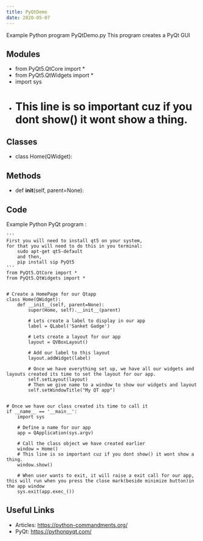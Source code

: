 ```yaml
---
title: PyQtDemo
date: 2020-05-07
---
```

Example Python program PyQtDemo.py
This program creates a PyQt GUI

## Modules

* from PyQt5.QtCore import *
* from PyQt5.QtWidgets import *
* import sys
* # This line is so important cuz if you dont show() it wont show a thing.

## Classes

* class Home(QWidget):

## Methods

* def __init__(self, parent=None):

## Code

Example Python PyQt program :

    '''
    First you will need to install qt5 on your system,
    for that you will need to do this in you terminal:
        sudo apt-get qt5-default
        and then,
        pip install sip PyQt5
    '''
    from PyQt5.QtCore import *
    from PyQt5.QtWidgets import *
    
    
    # Create a HomePage for our Qtapp
    class Home(QWidget):
        def __init__(self, parent=None):
            super(Home, self).__init__(parent)
    
            # Lets create a label to display in our app
            label = QLabel('Sanket Gadge')
    
            # Lets create a layout for our app
            layout = QVBoxLayout()
    
            # Add our label to this layout
            layout.addWidget(label)
    
            # Once we have everything set up, we have all our widgets and layouts created its time to set the layout for our app.
            self.setLayout(layout)
            # Then we give name to a window to show our widgets and layout
            self.setWindowTitle("My QT app")
    
    
    # Once we have our class created its time to call it
    if __name__ == '__main__':
        import sys
    
        # Define a name for our app
        app = QApplication(sys.argv)
    
        # Call the class object we have created earlier
        window = Home()
        # This line is so important cuz if you dont show() it wont show a thing.
        window.show()
    
        # When user wants to exit, it will raise a exit call for our app, this will run when you press the close mark(beside minimize button)in the app window
        sys.exit(app.exec_())    
    
    

## Useful Links

- Articles: https://python-commandments.org/
- PyQt: https://pythonpyqt.com/
